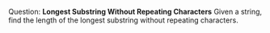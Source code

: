 Question:  **Longest Substring Without Repeating Characters**
Given a string, find the length of the longest substring without repeating characters.
